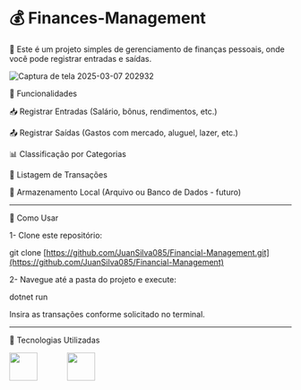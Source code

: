 # 💰 Finances-Management

🚀 Este é um projeto simples de gerenciamento de finanças pessoais, onde você pode registrar entradas e saídas.

![Captura de tela 2025-03-07 202932](https://github.com/user-attachments/assets/5021f4b9-9a4c-43bb-bed0-e0d14bb23ef2)

📌 Funcionalidades

📥 Registrar Entradas (Salário, bônus, rendimentos, etc.)

📤 Registrar Saídas (Gastos com mercado, aluguel, lazer, etc.)

📊 Classificação por Categorias

📜 Listagem de Transações

📁 Armazenamento Local (Arquivo ou Banco de Dados - futuro)

------------------------------------------------------------------------------

🚀 Como Usar

1- Clone este repositório:

git clone [https://github.com/JuanSilva085/Financial-Management.git](https://github.com/JuanSilva085/Financial-Management) 

2- Navegue até a pasta do projeto e execute:

dotnet run

Insira as transações conforme solicitado no terminal.

------------------------------------------------------------------------------

🔧 Tecnologias Utilizadas

<img align="left" width="50px" style="padding-right: 50px;" src="https://cdn.jsdelivr.net/gh/devicons/devicon@latest/icons/csharp/csharp-original.svg" />
  

<img align="left" width="50px" style="padding-right: 50px;" src="https://cdn.jsdelivr.net/gh/devicons/devicon@latest/icons/dotnetcore/dotnetcore-original.svg" />
